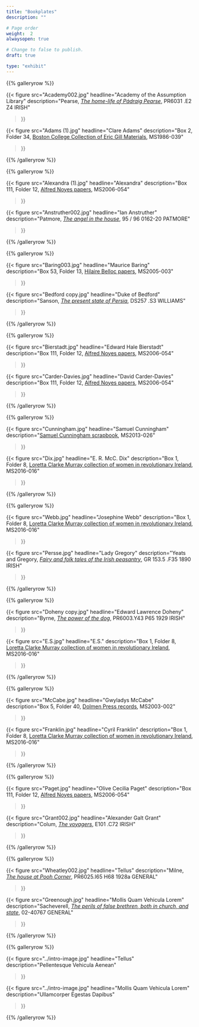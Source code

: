 ```yaml
---
title: "Bookplates"
description: ""

# Page order
weight:  2
alwaysopen: true

# Change to false to publish.
draft: true

type: "exhibit"
---
```


{{% galleryrow %}}

{{< figure src="Academy002.jpg"
           headline="Academy of the Assumption Library"
           description="Pearse, *[The home-life of Pádraig Pearse](https://bc-primo.hosted.exlibrisgroup.com/permalink/f/1jdnfk3/ALMA-BC21358550680001021)*, PR6031 .E2 Z4 IRISH"
>}}

{{< figure src="Adams (1).jpg"
           headline="Clare Adams"
           description="Box 2, Folder 34, [Boston College Collection of Eric Gill Materials](https://bc-primo.hosted.exlibrisgroup.com/permalink/f/l6ucgu/ALMA-BC21344683760001021), MS1986-039"
>}}

{{% /galleryrow %}}

{{% galleryrow %}}

{{< figure src="Alexandra (1).jpg"
           headline="Alexandra"
           description="Box 111, Folder 12, [Alfred Noyes papers]( https://bc-primo.hosted.exlibrisgroup.com/permalink/f/l6ucgu/ALMA-BC21344686720001021), MS2006-054"
>}}

{{< figure src="Anstruther002.jpg"
           headline="Ian Anstruther"
           description="Patmore, *[The angel in the house](https://bc-primo.hosted.exlibrisgroup.com/permalink/f/l6ucgu/ALMA-BC21337179030001021)*, 95 / 96 0162-20 PATMORE"
>}}

{{% /galleryrow %}}

{{% galleryrow %}}

{{< figure src="Baring003.jpg"
           headline="Maurice Baring"
           description="Box 53, Folder 13, [Hilaire Belloc papers](https://bc-primo.hosted.exlibrisgroup.com/permalink/f/l6ucgu/ALMA-BC21311957810001021), MS2005-003"
>}}

{{< figure src="Bedford copy.jpg"
           headline="Duke of Bedford"
           description="Sanson, *[The present state of Persia]( https://bc-primo.hosted.exlibrisgroup.com/permalink/f/l6ucgu/ALMA-BC21331921280001021)*, DS257 .S3 WILLIAMS"
>}}

{{% /galleryrow %}}

{{% galleryrow %}}

{{< figure src="Bierstadt.jpg"
           headline="Edward Hale Bierstadt"
           description="Box 111, Folder 12, [Alfred Noyes papers](https://bc-primo.hosted.exlibrisgroup.com/permalink/f/l6ucgu/ALMA-BC21344686720001021), MS2006-054"
>}}

{{< figure src="Carder-Davies.jpg"
           headline="David Carder-Davies"
           description="Box 111, Folder 12, [Alfred Noyes papers](https://bc-primo.hosted.exlibrisgroup.com/permalink/f/l6ucgu/ALMA-BC21344686720001021), MS2006-054"
>}}

{{% /galleryrow %}}

{{% galleryrow %}}

{{< figure src="Cunningham.jpg"
           headline="Samuel Cunningham"
           description="[Samuel Cunningham scrapbook]( https://bc-primo.hosted.exlibrisgroup.com/permalink/f/l6ucgu/ALMA-BC21429773110001021), MS2013-026"
>}}

{{< figure src="Dix.jpg"
           headline="E. R. McC. Dix"
           description="Box 1, Folder 8, [Loretta Clarke Murray collection of women in revolutionary Ireland](https://bc-primo.hosted.exlibrisgroup.com/permalink/f/l6ucgu/ALMA-BC21381862810001021), MS2016-016"
>}}

{{% /galleryrow %}}

{{% galleryrow %}}

{{< figure src="Webb.jpg"
           headline="Josephine Webb"
           description="Box 1, Folder 8, [Loretta Clarke Murray collection of women in revolutionary Ireland](https://bc-primo.hosted.exlibrisgroup.com/permalink/f/l6ucgu/ALMA-BC21381862810001021), MS2016-016"
>}}

{{< figure src="Persse.jpg"
           headline="Lady Gregory"
           description="Yeats and Gregory, *[Fairy and folk tales of the Irish peasantry](https://bc-primo.hosted.exlibrisgroup.com/permalink/f/l6ucgu/ALMA-BC21321477220001021)*, GR 153.5 .F35 1890 IRISH"
>}}

{{% /galleryrow %}}

{{% galleryrow %}}

{{< figure src="Doheny copy.jpg"
           headline="Edward Lawrence Doheny"
           description="Byrne, *[The power of the dog](https://bc-primo.hosted.exlibrisgroup.com/permalink/f/1jdnfk3/ALMA-BC21322419840001021)*, PR6003.Y43 P65 1929 IRISH"
>}}

{{< figure src="E.S.jpg"
           headline="E.S."
           description="Box 1, Folder 8, [Loretta Clarke Murray collection of women in revolutionary Ireland](https://bc-primo.hosted.exlibrisgroup.com/permalink/f/l6ucgu/ALMA-BC21381862810001021), MS2016-016"
>}}

{{% /galleryrow %}}

{{% galleryrow %}}

{{< figure src="McCabe.jpg"
           headline="Gwyladys McCabe"
           description="Box 5, Folder 40, [Dolmen Press records](https://bc-primo.hosted.exlibrisgroup.com/permalink/f/l6ucgu/ALMA-BC21501531950001021), MS2003-002"
>}}

{{< figure src="Franklin.jpg"
           headline="Cyril Franklin"
           description="Box 1, Folder 8, [Loretta Clarke Murray collection of women in revolutionary Ireland](https://bc-primo.hosted.exlibrisgroup.com/permalink/f/l6ucgu/ALMA-BC21381862810001021), MS2016-016"
>}}

{{% /galleryrow %}}

{{% galleryrow %}}

{{< figure src="Paget.jpg"
           headline="Olive Cecilia Paget"
           description="Box 111, Folder 12, [Alfred Noyes papers](https://bc-primo.hosted.exlibrisgroup.com/permalink/f/l6ucgu/ALMA-BC21344686720001021), MS2006-054"
>}}

{{< figure src="Grant002.jpg"
           headline="Alexander Galt Grant"
           description="Colum, *[The voyagers](https://bc-primo.hosted.exlibrisgroup.com/permalink/f/l6ucgu/ALMA-BC21332393930001021)*, E101 .C72 IRISH"
>}}

{{% /galleryrow %}}

{{% galleryrow %}}

{{< figure src="Wheatley002.jpg"
           headline="Tellus"
           description="Milne, *[The house at Pooh Corner](https://bc-primo.hosted.exlibrisgroup.com/permalink/f/l6ucgu/ALMA-BC21427736410001021)*, PR6025.I65 H68 1928a GENERAL"
>}}

{{< figure src="Greenough.jpg"
           headline="Mollis Quam Vehicula Lorem"
           description="Sacheverell, *[The perils of false brethren, both in church, and state](https://bc-primo.hosted.exlibrisgroup.com/permalink/f/l6ucgu/ALMA-BC21327303970001021)*, 02-40767 GENERAL"
>}}

{{% /galleryrow %}}

{{% galleryrow %}}

{{< figure src="../intro-image.jpg"
           headline="Tellus"
           description="Pellentesque Vehicula Aenean"
>}}

{{< figure src="../intro-image.jpg"
           headline="Mollis Quam Vehicula Lorem"
           description="Ullamcorper Egestas Dapibus"
>}}

{{% /galleryrow %}}